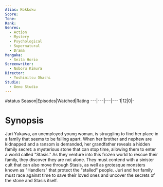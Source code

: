 ```yaml
---
Alias: Kokkoku
Score:
Tone: 
Rank:
Genres:
  - Action
  - Mystery
  - Psychological
  - Supernatural
  - Drama
Mangaka:
  - Seita Horio
Screenwriter:
  - Noboru Kimura
Director:
  - Yoshimitsu Ohashi
Studio:
  - Geno Studio
---
```

#status
Season|Episodes|Watched|Rating
---|---|---|---
1|12|0|-

# Synopsis
Juri Yukawa, an unemployed young woman, is struggling to find her place in a family that seems to be falling apart. When her brother and nephew are kidnapped and a ransom is demanded, her grandfather reveals a hidden family secret: a mysterious stone that can stop time, allowing them to enter a world called "Stasis." As they venture into this frozen world to rescue their family, they discover they are not alone. They must contend with a sinister cult that can also move through Stasis, as well as grotesque monsters known as "Handlers" that protect the "stalled" people. Juri and her family must race against time to save their loved ones and uncover the secrets of the stone and Stasis itself.